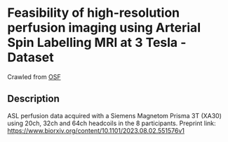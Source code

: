 # Feasibility of high-resolution perfusion imaging using Arterial Spin Labelling MRI at 3 Tesla - Dataset

Crawled from [OSF](https://osf.io/q482e/)

## Description

ASL perfusion data acquired with a Siemens Magnetom Prisma 3T (XA30) using 20ch, 32ch and 64ch headcoils in the 8 participants.
Preprint link: https://www.biorxiv.org/content/10.1101/2023.08.02.551576v1